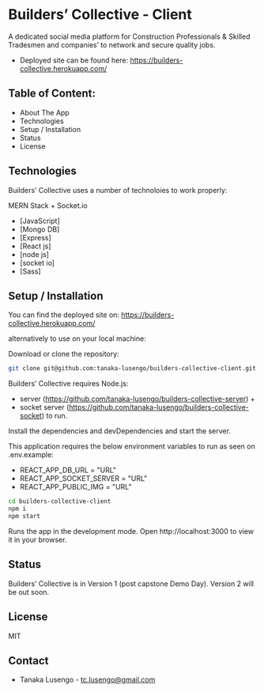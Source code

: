 # Builders’ Collective - Client

A dedicated social media platform for Construction Professionals & Skilled Tradesmen and companies’ to network and secure quality jobs.

- Deployed site can be found here: https://builders-collective.herokuapp.com/

## Table of Content:
- About The App
- Technologies
- Setup / Installation 
- Status
- License

## Technologies

Builders’ Collective uses a number of technoloies to work properly:

MERN Stack + Socket.io

- [JavaScript]
- [Mongo DB] 
- [Express] 
- [React js]
- [node js] 
- [socket io] 
- [Sass]

## Setup / Installation

You can find the deployed site on: https://builders-collective.herokuapp.com/

alternatively to use on your local machine:

Download or clone the repository: 
```sh
git clone git@github.com:tanaka-lusengo/builders-collective-client.git
```
Builders’ Collective requires Node.js: 
- server (https://github.com/tanaka-lusengo/builders-collective-server) + 
- socket server (https://github.com/tanaka-lusengo/builders-collective-socket) to run.

Install the dependencies and devDependencies and start the server.

This application requires the below environment variables to run as seen on .env.example:

- REACT_APP_DB_URL = "URL"
- REACT_APP_SOCKET_SERVER = "URL"
- REACT_APP_PUBLIC_IMG = "URL"

```sh
cd builders-collective-client
npm i
npm start
```

Runs the app in the development mode.
Open http://localhost:3000 to view it in your browser.

## Status
Builders’ Collective is in Version 1 (post capstone Demo Day). Version 2 will be out soon.

## License

MIT

## Contact
- Tanaka Lusengo - tc.lusengo@gmail.com
